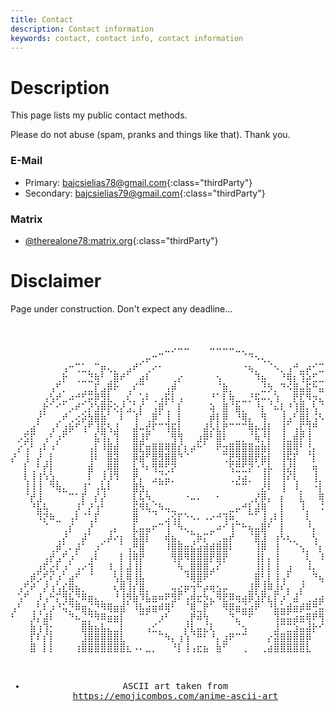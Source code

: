 ```yaml
---
title: Contact
description: Contact information
keywords: contact, contact info, contact information
---
```


# Description
This page lists my public contact methods.

Please do not abuse (spam, pranks and things like that). Thank you.

### E-Mail
- Primary: [bajcsielias78@gmail.com](mailto:bajcsielias78@gmail.com){:class="thirdParty"}
- Secondary: [bajcsielias79@gmail.com](mailto:bajcsielias79@gmail.com){:class="thirdParty"}

### Matrix
- [@therealone78:matrix.org](https://matrix.to/#/@therealone78:matrix.org){:class="thirdParty"}

# Disclaimer
Page under construction. Don't expect any deadline...

<br>
<div align="center">
<pre>
⠀⠀⠀⠀⠀⠀⠀⠀⠀⠀⠀⠀⠀⠀⠀⠀⠀⠀⠀⠀⠀⠀⠀⠀⣀⡠⠤⠤⠀⠀⠀⠤⠤⠤⠤⣀⡀⠀⠀⠀⠀⠀⠀⠀⠀⠀⠀⠀⠀⠀⠀⠀⠀⠀⠀⠀⠀⠀⠀⠀
⠀⠀⠀⠀⠀⠀⠀⠀⠀⠀⠀⠀⠀⠀⠀⠀⠀⠀⠀⠀⢀⡤⠒⠉⠀⠀⠀⠀⠀⠀⠀⠀⠀⠀⠀⠀⠈⠙⠢⢄⡀⠀⠀⠀⠀⠀⠀⠀⠀⠀⠀⠀⠀⠀⠀⠀⠀⠀⠀⠀
⠀⠀⠀⠀⠀⠀⠀⠀⢠⠒⢉⣁⡀⠉⡶⢄⡀⠀⣠⠞⠁⢀⠔⠂⠀⠀⠀⠀⠀⠀⠀⠀⠀⠀⠀⠀⠐⢦⡀⠀⠈⠢⡀⢠⠚⣀⡴⠊⣉⡀⠈⠉⢦⠀⠀⠀⠀⠀⠀⠀
⠀⠀⠀⠀⠀⠀⠀⢀⡗⠀⢀⣀⣙⢷⠃⢀⣿⠞⠁⠀⣴⠇⠀⠀⠀⢀⡔⠀⠀⠀⠀⠀⢢⠀⠀⠀⠀⠀⠹⣦⠀⠀⠘⢿⡆⢹⡵⣋⣀⠀⠀⠀⢸⣆⠀⠀⠀⠀⠀⠀
⠀⠀⠀⠀⠀⠀⢠⠋⡀⠀⠀⢀⣀⡏⣠⡿⠗⠀⢀⠎⠉⠀⠀⠀⢠⡾⠀⠀⠀⠀⠀⠀⠈⣷⡀⠀⠀⠀⠀⣘⡳⡀⠙⠪⣿⣤⣯⠓⣤⣄⡀⠀⠤⡉⢆⠀⠀⠀⠀⠀
⠀⠀⠀⠀⠀⢠⢣⠞⣀⠴⠚⢋⡭⡿⣻⣇⠀⢀⢎⡀⢡⠇⢀⢠⡯⡇⢠⠀⠀⠀⠀⠘⠁⡇⢷⣀⣀⡘⢯⠤⢄⢱⠀⠀⡟⣏⠻⡲⣄⠀⠉⠲⠄⠈⢪⡄⠀⠀⠀⠀
⠀⠀⠀⠀⢀⡗⠁⠊⠁⡠⠞⢁⡜⣱⡿⡗⢕⡜⣠⡁⡎⠀⢠⡿⢁⠀⡇⠀⠀⠀⠀⢵⠀⣿⠈⣷⡀⠀⠘⡆⠈⠦⢇⠘⢸⣿⡄⢣⠈⠣⡀⠀⠀⠀⠀⢱⡀⠀⠀⠀
⠀⠀⠀⠀⡜⠁⠀⢀⠞⢀⢔⡵⣳⣿⣷⠁⠀⠇⠀⢸⠁⢀⡿⠁⢸⠀⡇⠀⠀⠀⠀⡾⡇⡿⠀⠘⢿⡄⠀⢻⠀⠀⢸⣠⠃⣿⣇⢨⠣⡀⠙⢄⠀⠀⠀⠀⢇⠀⠀⠀
⠀⠀⢀⣴⠁⠀⢠⠃⣰⡷⠋⢰⠋⢸⣯⢣⣸⠀⠀⣼⠤⣞⠏⠉⢹⣯⡇⠀⠀⠀⣼⡣⣇⡟⠉⠉⠉⢿⡦⢼⡇⠀⢸⠁⢠⣏⢹⠛⠀⠈⢦⣨⢦⠀⠀⠀⠘⡦⡀⠀
⠀⡠⣫⡏⠀⢠⠃⡰⠋⠀⠀⠀⠀⣧⢹⡄⢹⠀⠀⣿⣸⠏⠀⠀⠀⢻⢻⠀⠀⣰⡿⠃⣿⠇⠀⣀⡀⠈⢷⡘⡇⠀⢸⣀⣾⡟⢸⠀⠀⠀⠀⠙⢧⢣⠀⠀⠀⢹⢌⠢
⠀⡔⢡⠃⢠⠇⠰⠁⠀⠀⠀⠀⢠⡇⠸⣿⣾⠀⠀⣿⣏⣶⣿⣿⢿⣿⡎⡆⡴⠓⠁⠀⠟⣲⣿⣿⣿⣿⣶⣷⡇⠀⢸⣿⢿⠃⢘⡄⠀⠀⠀⠀⠀⢣⣣⠀⠀⠘⡌⠁
⡜⠀⢸⠀⡜⢀⡇⠀⠀⠀⠀⠀⢸⠇⠀⣿⣽⠀⠀⡿⣾⠋⣿⣻⣿⣿⠙⠈⠀⠀⠀⠀⠀⢉⣟⣻⣿⣿⡟⣷⡇⠀⢸⢯⡏⠀⠈⡇⠀⠀⠀⠀⠀⠀⢫⡄⠀⠀⡇⠀
⠀⠀⡇⢀⠃⡞⡇⠀⠀⠀⠀⠀⣾⠀⢀⢿⣿⠀⠀⣧⠘⠆⢻⣛⢋⡝⠀⠀⠀⠀⠀⠀⠀⠀⢫⣛⣋⡝⠐⢡⡧⠀⢸⣜⡇⠀⠀⢶⠀⠀⠀⠀⠀⠀⠈⣷⠀⠀⢸⠀
⠀⠀⢇⢸⢸⠱⣱⡀⠀⠀⠀⠀⠇⠀⡸⡸⠹⠀⠀⡟⡄⠀⣠⣌⣥⡀⠀⠀⠀⠀⠀⠀⠀⠀⢀⡰⣴⡀⠀⢸⡇⠀⢸⠎⢇⠀⠀⢸⡀⠀⠀⠀⠀⠀⢠⢿⡄⠀⠈⠀
⠀⠀⢸⢸⢸⠀⠙⢷⣄⠀⠀⢸⠁⢠⢧⠇⠀⠀⠀⣿⣳⡀⠀⠉⠁⠀⠀⠀⠀⠀⠀⠀⠀⠀⠀⠉⠉⠀⠀⣜⠇⠀⢸⠀⠸⡀⠀⠐⡇⠀⠀⠀⠀⠀⣼⠟⡇⠀⡆⠀
⠀⠀⠈⡞⣸⠀⠀⠀⠀⠉⠁⡏⠀⡎⡜⠀⠀⠀⠀⣇⢧⠳⡀⠀⠀⠀⠀⠐⠤⠄⠀⠀⠂⠀⠀⠀⠀⢀⡜⡿⡄⠀⡆⠀⠀⣇⠀⠀⢿⠀⠀⠀⣀⠞⠃⠀⡇⢰⠁⠀
⠀⠀⠀⠘⣧⢧⠀⠀⠀⠀⡸⠁⡜⢰⠃⠀⠀⠀⠀⣯⠻⢧⣈⠳⢤⣀⠀⠀⠀⠀⠀⠀⠀⠀⣀⡤⠚⡇⣼⢿⠀⠀⡇⠀⠀⠸⡀⠀⠨⡇⠈⠉⠀⠀⠀⢸⢠⠇⠀⠀
⠀⠀⠀⠀⠹⡝⠷⣀⠀⢠⠇⠈⢁⡏⠀⠀⠀⠀⠀⣿⠀⠀⠈⠀⣠⢪⡏⠑⠢⠄⠠⠔⠚⢹⠷⡀⠀⠉⠁⢸⢠⠇⡇⠀⠀⠀⢇⠀⠀⢵⠀⠀⠀⠀⢀⡾⠃⠀⠀⠀
⠀⠀⠀⠀⠀⠈⠀⠀⢀⡎⠀⠀⡜⠀⠀⢀⡄⠀⠀⣇⣤⣤⠖⠉⢸⠈⠳⢄⡀⠀⠀⣀⠴⠊⢸⠉⠓⢦⣤⣿⠃⠀⡇⠀⠀⠀⠘⡄⠀⠐⡇⠀⠀⠤⠊⠀⠀⠀⠀⠀
⠀⠀⠀⠀⠀⠀⠀⢀⡜⠀⠀⡼⠁⠀⢀⡼⠔⡆⠀⣧⣿⡇⠀⠀⢾⣦⡀⠀⢉⡷⡍⠁⢀⣤⡞⠀⠀⠈⣿⣸⠀⢰⠣⢆⡀⠀⠀⢣⠀⠀⢻⡀⠀⠀⠀⠀⠀⠀⠀⠀
⠀⠀⠀⠀⠀⠀⢀⡾⢁⠄⡼⠁⠀⡰⠁⠀⠀⠁⢠⡛⣿⠀⠀⠀⠸⣿⣿⣶⣮⣴⣾⣾⣿⣿⠇⠀⠀⠀⢸⡿⠀⢸⠀⠀⠈⢢⡀⠈⡆⠀⠈⣧⠀⠀⠀⠀⠀⠀⠀⠀
⠀⠀⠀⠀⠀⢠⡞⣠⠋⡰⠁⠀⢠⠇⠀⠀⠀⡇⢸⢿⡟⠀⠀⠀⠀⢻⡿⠻⣿⣿⣿⡟⣿⡟⠀⠀⠀⠀⢸⡇⡄⢸⠀⠀⠀⠀⢇⠀⠸⡀⠀⠘⡆⠀⠀⠀⠀⠀⠀⠀
⠀⠀⠀⠀⣰⢏⣔⠇⡰⠁⢠⠔⢹⠀⠀⠸⡀⡇⣼⢸⡇⠀⠀⠀⠀⠀⠳⣀⣿⣿⣿⣠⠎⠀⠀⠀⠀⠀⢸⡇⡇⢸⠀⣰⠀⠀⠸⡄⠀⢳⠀⠀⢹⡄⠀⠀⠀⠀⠀⠀
⠀⠀⢀⡾⡡⢋⠎⡰⠁⣴⠋⠀⠈⠀⠀⠀⢣⣇⢿⢸⣧⠀⠀⠀⠀⠀⠀⠘⢿⣿⠟⠁⠀⠀⠀⠀⠀⠀⣿⢃⡇⢸⢠⠃⠀⢀⠀⠙⢦⠈⣆⠀⠀⢳⡀⠀⠀⠀⠀⠀
⠀⢠⢋⠞⠀⡜⢰⢡⣎⢿⣦⡀⠀⠀⠀⠀⢆⢿⢸⡎⣿⡀⠀⠀⠀⢤⣔⡶⢲⠓⡴⢶⣢⡤⠀⠀⠀⣸⡟⣸⠿⣸⠎⡄⠀⡜⠀⠀⠀⢳⡘⡄⠀⠈⢧⠀⠀⠀⠀⠀
⠀⢡⠋⠀⡸⢠⠓⡍⢻⣧⡙⠿⣶⣄⡀⠀⠘⢸⡻⣷⠹⣧⣶⠶⠟⣻⠏⢠⢾⣖⡳⣄⠻⣟⠿⢶⣴⡿⣱⡟⣆⡏⡰⠁⣼⠁⢀⣠⣴⡿⣻⣷⠀⠀⡜⣇⠀⠀⠀⠀
⢠⠃⠀⢀⢃⠇⡰⠘⢥⡙⠿⣶⣌⡙⠻⢿⣶⣾⠁⠸⣧⣴⣶⠾⢿⠃⠀⠈⢿⣀⡟⠁⠀⠻⡿⣶⣬⣴⠟⠀⠘⣧⣥⣾⣶⡾⠿⢛⣥⣾⠟⢻⡇⠀⠘⡼⡆⠀⠀⠀
⠃⠀⠀⡸⡌⣼⠇⠀⠀⠙⠦⣈⡙⠻⠿⣶⣶⡇⠀⠀⠉⠁⠀⡰⠃⠀⠀⢀⡟⠾⢳⠀⠀⠀⠙⣄⠉⠋⠀⠀⠀⢹⣭⣥⣴⣶⢿⠟⢻⣅⠝⢡⣸⡀⠀⢳⡸⡀⠀⠀
⠀⠀⠀⣷⢰⢹⡂⠀⠀⠀⠀⣿⣷⣦⣧⣄⣀⡇⠀⠀⠀⢠⣊⡀⠀⠀⠀⡜⣇⣤⣌⢇⠀⠀⠀⠈⢢⠀⠀⠀⠀⣸⠉⣉⣱⣤⣼⡗⠊⠀⠀⠘⣧⢇⠀⢸⢣⠇⠀⠀
⠀⠀⠀⡏⠇⡎⡇⠀⠀⠀⠀⣸⣿⣿⣿⣿⣿⣇⠀⠀⠀⠀⠀⠉⠳⡄⢰⢱⠈⠛⠃⠘⡄⣰⠟⠉⠉⠀⠀⠀⡔⣽⣿⣿⣿⣿⡿⠀⠀⠀⠀⠀⡏⣾⡀⠀⡎⣾⠀⠀
⠀⠀⠀⣿⠀⡇⡇⠀⠀⠀⢰⣿⣿⣿⣿⣿⣿⣿⣆⠠⠄⣀⡀⠀⠀⠘⡇⢸⢠⣖⣦⠀⣷⠋⠀⠀⢀⠀⠀⢀⣴⣿⣿⣿⣿⣿⣇⠀⠀⠀⠀⠀⡇⢱⡇⠀⡇⢸⠀⠀

- ASCII art taken from <a href="https://emojicombos.com/anime-ascii-art" target="_blank" class="thirdParty">https://emojicombos.com/anime-ascii-art</a></pre>
</div>
